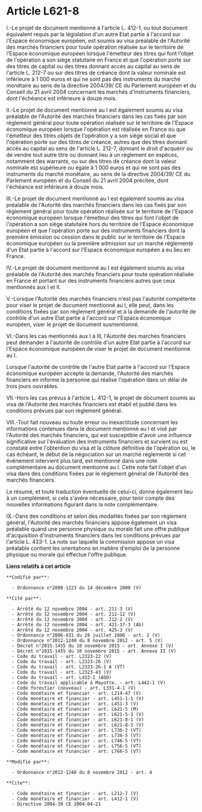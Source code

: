 # Article L621-8

I.-Le projet de document mentionné à l'article L. 412-1, ou tout document équivalent requis par la législation d'un autre
Etat partie à l'accord sur l'Espace économique européen, est soumis au visa préalable de l'Autorité des marchés financiers
pour toute opération réalisée sur le territoire de l'Espace économique européen lorsque l'émetteur des titres qui font
l'objet de l'opération a son siège statutaire en France et que l'opération porte sur des titres de capital ou des titres
donnant accès au capital au sens de l'article L. 212-7 ou sur des titres de créance dont la valeur nominale est inférieure à
1 000 euros et qui ne sont pas des instruments du marché monétaire au sens de la directive 2004/39/ CE du Parlement européen
et du Conseil du 21 avril 2004 concernant les marchés d'instruments financiers, dont l'échéance est inférieure à douze mois. 

II.-Le projet de document mentionné au I est également soumis au visa préalable de l'Autorité des marchés financiers dans les
cas fixés par son règlement général pour toute opération réalisée sur le territoire de l'Espace économique européen lorsque
l'opération est réalisée en France ou que l'émetteur des titres objets de l'opération y a son siège social et que l'opération
porte sur des titres de créance, autres que des titres donnant accès au capital au sens de l'article L. 212-7, donnant le
droit d'acquérir ou de vendre tout autre titre ou donnant lieu à un règlement en espèces, notamment des warrants, ou sur des
titres de créance dont la valeur nominale est supérieure ou égale à 1 000 euros et qui ne sont pas des instruments du marché
monétaire, au sens de la directive 2004/39/ CE du Parlement européen et du Conseil du 21 avril 2004 précitée, dont l'échéance
est inférieure à douze mois. 

III.-Le projet de document mentionné au I est également soumis au visa préalable de l'Autorité des marchés financiers dans
les cas fixés par son règlement général pour toute opération réalisée sur le territoire de l'Espace économique européen
lorsque l'émetteur des titres qui font l'objet de l'opération a son siège statutaire hors du territoire de l'Espace
économique européen et que l'opération porte sur des instruments financiers dont la première émission ou cession dans le
public sur le territoire de l'Espace économique européen ou la première admission sur un marché réglementé d'un Etat partie à
l'accord sur l'Espace économique européen a eu lieu en France. 

IV.-Le projet de document mentionné au I est également soumis au visa préalable de l'Autorité des marchés financiers pour
toute opération réalisée en France et portant sur des instruments financiers autres que ceux mentionnés aux I et II. 

V.-Lorsque l'Autorité des marchés financiers n'est pas l'autorité compétente pour viser le projet de document mentionné au I,
elle peut, dans les conditions fixées par son règlement général et à la demande de l'autorité de contrôle d'un autre Etat
partie à l'accord sur l'Espace économique européen, viser le projet de document susmentionné. 

VI.-Dans les cas mentionnés aux I à III, l'Autorité des marchés financiers peut demander à l'autorité de contrôle d'un autre
Etat partie à l'accord sur l'Espace économique européen de viser le projet de document mentionné au I. 

Lorsque l'autorité de contrôle de l'autre Etat partie à l'accord sur l'Espace économique européen accepte la demande,
l'Autorité des marchés financiers en informe la personne qui réalise l'opération dans un délai de trois jours ouvrables. 

VII.-Hors les cas prévus à l'article L. 412-1, le projet de document soumis au visa de l'Autorité des marchés financiers est
établi et publié dans les conditions prévues par son règlement général. 

VIII.-Tout fait nouveau ou toute erreur ou inexactitude concernant les informations contenues dans le document mentionné au I
et visé par l'Autorité des marchés financiers, qui est susceptible d'avoir une influence significative sur l'évaluation des
instruments financiers et survient ou est constaté entre l'obtention du visa et la clôture définitive de l'opération ou, le
cas échéant, le début de la négociation sur un marché réglementé si cet événement intervient plus tard, est mentionné dans
une note complémentaire au document mentionné au I. Cette note fait l'objet d'un visa dans des conditions fixées par le
règlement général de l'Autorité des marchés financiers. 

Le résumé, et toute traduction éventuelle de celui-ci, donne également lieu à un complément, si cela s'avère nécessaire, pour
tenir compte des nouvelles informations figurant dans la note complémentaire. 

IX.-Dans des conditions et selon des modalités fixées par son règlement général, l'Autorité des marchés financiers appose
également un visa préalable quand une personne physique ou morale fait une offre publique d'acquisition d'instruments
financiers dans les conditions prévues par l'article L. 433-1. La note sur laquelle la commission appose un visa préalable
contient les orientations en matière d'emploi de la personne physique ou morale qui effectue l'offre publique.

**Liens relatifs à cet article**

	**Codifié par**:

	  - Ordonnance n°2000-1223 du 14 décembre 2000 (V)

	**Cité par**:

	  - Arrêté du 12 novembre 2004 - art. 211-3 (V)
	  - Arrêté du 12 novembre 2004 - art. 212-12 (V)
	  - Arrêté du 12 novembre 2004 - art. 212-2 (V)
	  - Arrêté du 12 novembre 2004 - art. 421-17-3 (Ab)
	  - Arrêté du 12 novembre 2004 - art. 425-3 (V)
	  - Ordonnance n°2006-931 du 28 juillet 2006 - art. 2 (V)
	  - Ordonnance n°2012-1240 du 8 novembre 2012 - art. 5 (V)
	  - Décret n°2015-1455 du 10 novembre 2015 - art. Annexe I (V)
	  - Décret n°2015-1455 du 10 novembre 2015 - art. Annexe II (V)
	  - Code du travail - art. L2323-22 (V)
	  - Code du travail - art. L2323-26 (V)
	  - Code du travail - art. L2323-26-1 A (VT)
	  - Code du travail - art. L2323-43 (V)
	  - Code du travail - art. L432-1 (AbD)
	  - Code du travail applicable à Mayotte. - art. L442-1 (V)
	  - Code forestier (nouveau) - art. L331-4-1 (V)
	  - Code monétaire et financier - art. L214-47 (V)
	  - Code monétaire et financier - art. L451-1-1 (V)
	  - Code monétaire et financier - art. L451-3 (V)
	  - Code monétaire et financier - art. L621-5 (M)
	  - Code monétaire et financier - art. L621-5-3 (V)
	  - Code monétaire et financier - art. L621-8-1 (V)
	  - Code monétaire et financier - art. L621-8-3 (V)
	  - Code monétaire et financier - art. L736-2 (VT)
	  - Code monétaire et financier - art. L736-5 (VT)
	  - Code monétaire et financier - art. L746-5 (VT)
	  - Code monétaire et financier - art. L756-5 (VT)
	  - Code monétaire et financier - art. L766-5 (VT)

	**Modifié par**:

	  - Ordonnance n°2012-1240 du 8 novembre 2012 - art. 4

	**Cite**:

	  - Code monétaire et financier - art. L212-7 (V)
	  - Code monétaire et financier - art. L412-1 (V)
	  - Directive 2004-39 CE 2004-04-21
